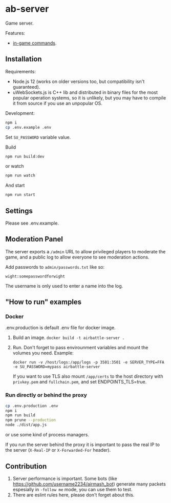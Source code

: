 # ab-server

Game server.

Features:

- [in-game commands](./docs/commands.md).

## Installation

Requirements:

- Node.js 12 (works on older versions too, but compatibility isn't guaranteed).
- uWebSockets.js is C++ lib and distributed in binary files for the most popular operation systems, so it is unlikely, but you may have to compile it from source if you use an unpopular OS.

Development:

```sh
npm i
cp .env.example .env
```

Set `SU_PASSWORD` variable value.

Build

```sh
npm run build:dev
```

or watch

```sh
npm run watch
```

And start

```sh
npm run start
```

## Settings

Please see .env.example.


## Moderation Panel

The server exports a `/admin` URL to allow privileged players to moderate the
game, and a public log to allow everyone to see moderation actions.

Add passwords to `admin/passwords.txt` like so:

```
wight:somepasswordforwight
```

The username is only used to enter a name into the log.


## "How to run" examples

### Docker

.env.production is default .env file for docker image.

1. Build an image.
   `docker build -t airbattle-server .`
2. Run. Don't forget to pass envirounment variables and mount the volumes you need. Example:

   `docker run -v /host/logs:/app/logs -p 3501:3501 -e SERVER_TYPE=FFA -e SU_PASSWORD=mypass airbattle-server`

   If you want to use TLS also mount `/app/certs` to the host directory with `privkey.pem` and `fullchain.pem`, and set ENDPOINTS_TLS=true.

### Run directly or behind the proxy

```sh
cp .env.production .env
npm i
npm run build
npm prune --production
node ./dist/app.js
```

or use some kind of process managers.

If you run the server behind the proxy it is important to pass the real IP to the server (`X-Real-IP` or `X-Forwarded-For` header).

## Contribution

1. Server performance is important. Some bots (like https://github.com/username2234/airmash_bot) generate many packets espesially in `-follow me` mode, you can use them to test.
2. There are eslint rules here, please don't forget about this.
